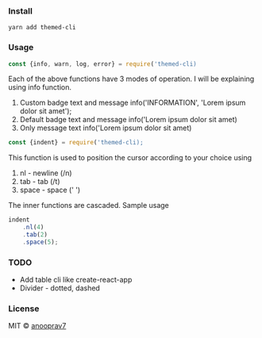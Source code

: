 ### Install

```
yarn add themed-cli
```

### Usage

```js
const {info, warn, log, error} = require('themed-cli)
```

Each of the above functions have 3 modes of operation. I will be explaining using info function.

1. Custom badge text and message
   info('INFORMATION', 'Lorem ipsum dolor sit amet');
2. Default badge text and message
   info('Lorem ipsum dolor sit amet)
3. Only message text
   info('Lorem ipsum dolor sit amet)

```js
const {indent} = require('themed-cli);
```

This function is used to position the cursor according to your choice using

1. nl - newline (/n)
2. tab - tab (/t)
3. space - space (' ')

The inner functions are cascaded.
Sample usage

```js
indent
	.nl(4)
	.tab(2)
	.space(5);
```

### TODO

-   Add table cli like create-react-app
-   Divider - dotted, dashed

### License

MIT © [anooprav7](https://github.com/anooprav7)
